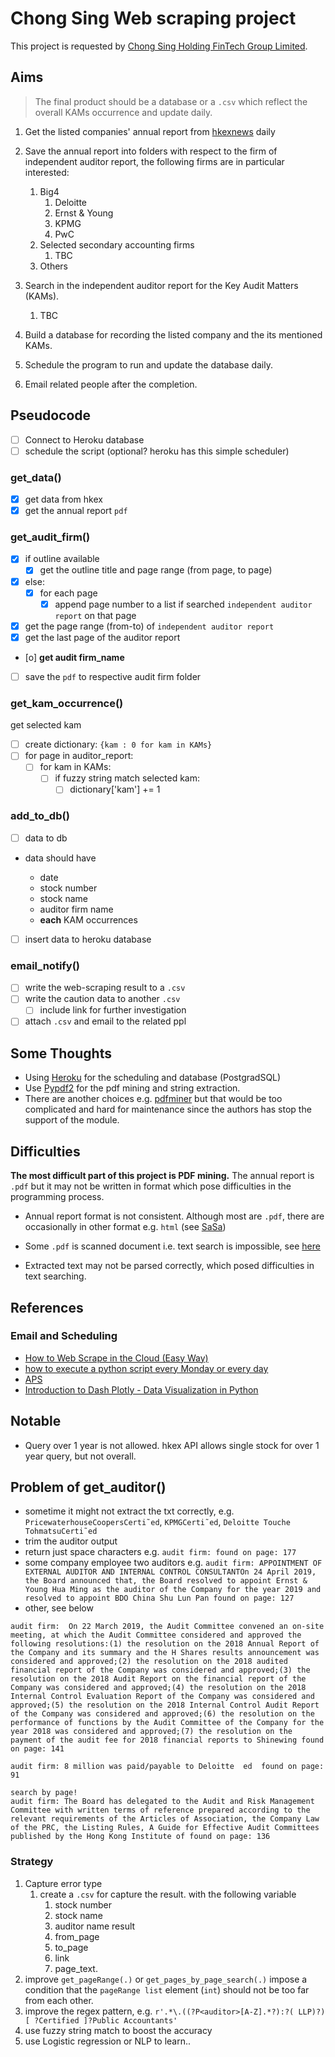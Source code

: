 # Chong Sing Web scraping project

This project is requested by [Chong Sing Holding FinTech Group Limited](http://www.csfgroup.com/).

## Aims

> The final product should be a database or a `.csv` which reflect the overall KAMs occurrence and update daily.

1. Get the listed companies' annual report from [hkexnews](https://www.hkexnews.hk/) daily
2. Save the annual report into folders with respect to the firm of independent auditor report, the following firms are in particular interested:

   1. Big4
      1. Deloitte
      2. Ernst & Young
      3. KPMG
      4. PwC
   2. Selected secondary accounting firms
      1. TBC
   3. Others

3. Search in the independent auditor report for the Key Audit Matters (KAMs).
   1. TBC
4. Build a database for recording the listed company and the its mentioned KAMs.
5. Schedule the program to run and update the database daily.
6. Email related people after the completion.

## Pseudocode

- [ ] Connect to Heroku database
- [ ] schedule the script (optional? heroku has this simple scheduler)

### get_data()

- [x] get data from hkex
- [x] get the annual report `pdf`

### get_audit_firm()

- [x] if outline available
  - [x] get the outline title and page range (from page, to page)
- [x] else:
  - [x] for each page
    - [x] append page number to a list if searched `independent auditor report` on that page
- [x] get the page range (from-to) of `independent auditor report`
- [x] get the last page of the auditor report
- [o] **get audit firm_name**
- [ ] save the `pdf` to respective audit firm folder

### get_kam_occurrence()

get selected kam

- [ ] create dictionary: `{kam : 0 for kam in KAMs}`
- [ ] for page in auditor_report:
  - [ ] for kam in KAMs:
    - [ ] if fuzzy string match selected kam:
      - [ ] dictionary['kam'] += 1

### add_to_db()

- [ ] data to db

- data should have

  - date
  - stock number
  - stock name
  - auditor firm name
  - **each** KAM occurrences

- [ ] insert data to heroku database

### email_notify()

- [ ] write the web-scraping result to a `.csv`
- [ ] write the caution data to another `.csv`
  - [ ] include link for further investigation
- [ ] attach `.csv` and email to the related ppl

## Some Thoughts

- Using [Heroku](https://dashboard.heroku.com/) for the scheduling and database (PostgradSQL)
- Use [Pypdf2](https://pythonhosted.org/PyPDF2/) for the pdf mining and string extraction.
- There are another choices e.g. [pdfminer](https://github.com/euske/pdfminer/) but that would be too complicated and hard for maintenance since the authors has stop the support of the module.

## Difficulties

**The most difficult part of this project is PDF mining.** The annual report is `.pdf` but it may not be written in format which pose difficulties in the programming process.

- Annual report format is not consistent. Although most are `.pdf`, there are occasionally in other format e.g. `html` (see [SaSa](https://www1.hkexnews.hk/listedco/listconews/sehk/2020/0717/2020071700552.htm))

- Some `.pdf` is scanned document i.e. text search is impossible, see [here](https://www1.hkexnews.hk/listedco/listconews/sehk/2020/0731/2020073100689.pdf)

- Extracted text may not be parsed correctly, which posed difficulties in text searching.

## References

### Email and Scheduling

- [How to Web Scrape in the Cloud (Easy Way)](https://www.youtube.com/watch?v=qquCAgwvL8Q)
- [how to execute a python script every Monday or every day](https://www.youtube.com/watch?v=Gs5jGDROx1M)
- [APS](https://apscheduler.readthedocs.io/en/3.0/userguide.html#code-examples)
- [Introduction to Dash Plotly - Data Visualization in Python](https://www.youtube.com/watch?v=hSPmj7mK6ng)

## Notable

- Query over 1 year is not allowed. hkex API allows single stock for over 1 year query, but not overall.

## Problem of get_auditor()

- sometime it might not extract the txt correctly, e.g. `PricewaterhouseCoopersCerti˜ed`, `KPMGCerti˜ed`, `Deloitte Touche TohmatsuCerti˜ed`
- trim the auditor output
- return just space characters e.g. `audit firm: found on page: 177`
- some company employee two auditors e.g. `audit firm: APPOINTMENT OF EXTERNAL AUDITOR AND INTERNAL CONTROL CONSULTANTOn 24 April 2019, the Board announced that, the Board resolved to appoint Ernst & Young Hua Ming as the auditor of the Company for the year 2019 and resolved to appoint BDO China Shu Lun Pan found on page: 127`
- other, see below

```
audit firm:  On 22 March 2019, the Audit Committee convened an on-site meeting, at which the Audit Committee considered and approved the following resolutions:(1) the resolution on the 2018 Annual Report of the Company and its summary and the H Shares results announcement was considered and approved;(2) the resolution on the 2018 audited financial report of the Company was considered and approved;(3) the resolution on the 2018 Audit Report on the financial report of the Company was considered and approved;(4) the resolution on the 2018 Internal Control Evaluation Report of the Company was considered and approved;(5) the resolution on the 2018 Internal Control Audit Report of the Company was considered and approved;(6) the resolution on the performance of functions by the Audit Committee of the Company for the year 2018 was considered and approved;(7) the resolution on the payment of the audit fee for 2018 financial reports to Shinewing found on page: 141
```

```
audit firm: 8 million was paid/payable to Deloitte  ed  found on page: 91
```

```
search by page!
audit firm: The Board has delegated to the Audit and Risk Management Committee with written terms of reference prepared according to the relevant requirements of the Articles of Association, the Company Law of the PRC, the Listing Rules, A Guide for Effective Audit Committees published by the Hong Kong Institute of found on page: 136
```

### Strategy

1. Capture error type
   1. create a `.csv` for capture the result. with the following variable
      1. stock number
      2. stock name
      3. auditor name result
      4. from_page
      5. to_page
      6. link
      7. page_text.
2. improve `get_pageRange(.)` or `get_pages_by_page_search(.)` impose a condition that the `pageRange list` element (`int`) should not be too far from each other.
3. improve the regex pattern, e.g. `r'.*\.((?P<auditor>[A-Z].*?):?( LLP)?)[ ?Certified ]?Public Accountants'`
4. use fuzzy string match to boost the accuracy
5. use Logistic regression or NLP to learn..
